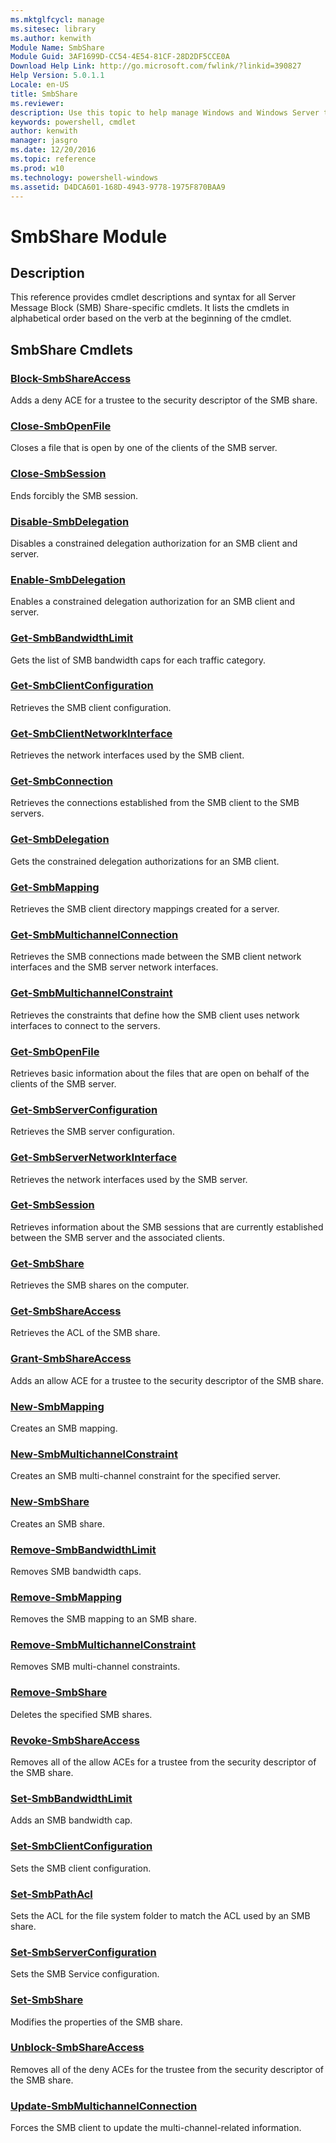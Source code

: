 ```yaml
---
ms.mktglfcycl: manage
ms.sitesec: library
ms.author: kenwith
Module Name: SmbShare
Module Guid: 3AF1699D-CC54-4E54-81CF-28D2DF5CCE0A
Download Help Link: http://go.microsoft.com/fwlink/?linkid=390827
Help Version: 5.0.1.1
Locale: en-US
title: SmbShare
ms.reviewer:
description: Use this topic to help manage Windows and Windows Server technologies with Windows PowerShell.
keywords: powershell, cmdlet
author: kenwith
manager: jasgro
ms.date: 12/20/2016
ms.topic: reference
ms.prod: w10
ms.technology: powershell-windows
ms.assetid: D4DCA601-168D-4943-9778-1975F870BAA9
---
```


# SmbShare Module
## Description
This reference provides cmdlet descriptions and syntax for all Server Message Block (SMB) Share-specific cmdlets. It lists the cmdlets in alphabetical order based on the verb at the beginning of the cmdlet.

## SmbShare Cmdlets
### [Block-SmbShareAccess](./Block-SmbShareAccess.md)
Adds a deny ACE for a trustee to the security descriptor of the SMB share.

### [Close-SmbOpenFile](./Close-SmbOpenFile.md)
Closes a file that is open by one of the clients of the SMB server.

### [Close-SmbSession](./Close-SmbSession.md)
Ends forcibly the SMB session.

### [Disable-SmbDelegation](./Disable-SmbDelegation.md)
Disables a constrained delegation authorization for an SMB client and server.

### [Enable-SmbDelegation](./Enable-SmbDelegation.md)
Enables a constrained delegation authorization for an SMB client and server.

### [Get-SmbBandwidthLimit](./Get-SmbBandwidthLimit.md)
Gets the list of SMB bandwidth caps for each traffic category.

### [Get-SmbClientConfiguration](./Get-SmbClientConfiguration.md)
Retrieves the SMB client configuration.

### [Get-SmbClientNetworkInterface](./Get-SmbClientNetworkInterface.md)
Retrieves the network interfaces used by the SMB client.

### [Get-SmbConnection](./Get-SmbConnection.md)
Retrieves the connections established from the SMB client to the SMB servers.

### [Get-SmbDelegation](./Get-SmbDelegation.md)
Gets the constrained delegation authorizations for an SMB client.

### [Get-SmbMapping](./Get-SmbMapping.md)
Retrieves the SMB client directory mappings created for a server.

### [Get-SmbMultichannelConnection](./Get-SmbMultichannelConnection.md)
Retrieves the SMB connections made between the SMB client network interfaces and the SMB server network interfaces.

### [Get-SmbMultichannelConstraint](./Get-SmbMultichannelConstraint.md)
Retrieves the constraints that define how the SMB client uses network interfaces to connect to the servers.

### [Get-SmbOpenFile](./Get-SmbOpenFile.md)
Retrieves basic information about the files that are open on behalf of the clients of the SMB server.

### [Get-SmbServerConfiguration](./Get-SmbServerConfiguration.md)
Retrieves the SMB server configuration.

### [Get-SmbServerNetworkInterface](./Get-SmbServerNetworkInterface.md)
Retrieves the network interfaces used by the SMB server.

### [Get-SmbSession](./Get-SmbSession.md)
Retrieves information about the SMB sessions that are currently established between the SMB server and the associated clients.

### [Get-SmbShare](./Get-SmbShare.md)
Retrieves the SMB shares on the computer.

### [Get-SmbShareAccess](./Get-SmbShareAccess.md)
Retrieves the ACL of the SMB share.

### [Grant-SmbShareAccess](./Grant-SmbShareAccess.md)
Adds an allow ACE for a trustee to the security descriptor of the SMB share.

### [New-SmbMapping](./New-SmbMapping.md)
Creates an SMB mapping.

### [New-SmbMultichannelConstraint](./New-SmbMultichannelConstraint.md)
Creates an SMB multi-channel constraint for the specified server.

### [New-SmbShare](./New-SmbShare.md)
Creates an SMB share.

### [Remove-SmbBandwidthLimit](./Remove-SmbBandwidthLimit.md)
Removes SMB bandwidth caps.

### [Remove-SmbMapping](./Remove-SmbMapping.md)
Removes the SMB mapping to an SMB share.

### [Remove-SmbMultichannelConstraint](./Remove-SmbMultichannelConstraint.md)
Removes SMB multi-channel constraints.

### [Remove-SmbShare](./Remove-SmbShare.md)
Deletes the specified SMB shares.

### [Revoke-SmbShareAccess](./Revoke-SmbShareAccess.md)
Removes all of the allow ACEs for a trustee from the security descriptor of the SMB share.

### [Set-SmbBandwidthLimit](./Set-SmbBandwidthLimit.md)
Adds an SMB bandwidth cap.

### [Set-SmbClientConfiguration](./Set-SmbClientConfiguration.md)
Sets the SMB client configuration.

### [Set-SmbPathAcl](./Set-SmbPathAcl.md)
Sets the ACL for the file system folder to match the ACL used by an SMB share.

### [Set-SmbServerConfiguration](./Set-SmbServerConfiguration.md)
Sets the SMB Service configuration.

### [Set-SmbShare](./Set-SmbShare.md)
Modifies the properties of the SMB share.

### [Unblock-SmbShareAccess](./Unblock-SmbShareAccess.md)
Removes all of the deny ACEs for the trustee from the security descriptor of the SMB share.

### [Update-SmbMultichannelConnection](./Update-SmbMultichannelConnection.md)
Forces the SMB client to update the multi-channel-related information.

